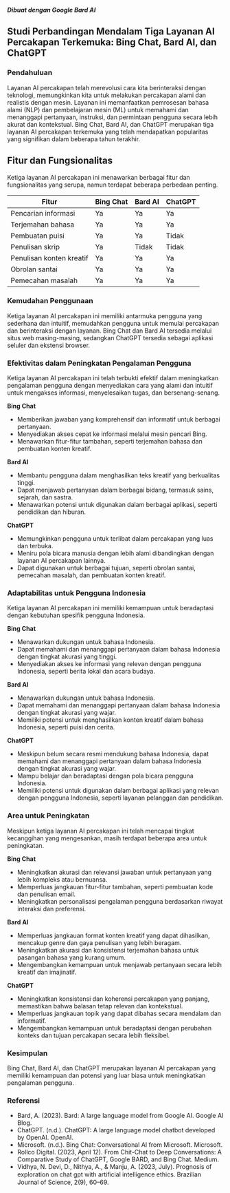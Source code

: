 **_Dibuat dengan Google Bard AI_**

## Studi Perbandingan Mendalam Tiga Layanan AI Percakapan Terkemuka: Bing Chat, Bard AI, dan ChatGPT

### Pendahuluan

Layanan AI percakapan telah merevolusi cara kita berinteraksi dengan teknologi, memungkinkan kita untuk melakukan percakapan alami dan realistis dengan mesin. Layanan ini memanfaatkan pemrosesan bahasa alami (NLP) dan pembelajaran mesin (ML) untuk memahami dan menanggapi pertanyaan, instruksi, dan permintaan pengguna secara lebih akurat dan kontekstual. Bing Chat, Bard AI, dan ChatGPT merupakan tiga layanan AI percakapan terkemuka yang telah mendapatkan popularitas yang signifikan dalam beberapa tahun terakhir.

## Fitur dan Fungsionalitas

Ketiga layanan AI percakapan ini menawarkan berbagai fitur dan fungsionalitas yang serupa, namun terdapat beberapa perbedaan penting.

| Fitur | Bing Chat | Bard AI | ChatGPT |
|---|---|---|---|
| Pencarian informasi | Ya | Ya | Ya |
| Terjemahan bahasa | Ya | Ya | Ya |
| Pembuatan puisi | Ya | Ya | Tidak |
| Penulisan skrip | Ya | Tidak | Tidak |
| Penulisan konten kreatif | Ya | Ya | Ya |
| Obrolan santai | Ya | Ya | Ya |
| Pemecahan masalah | Ya | Ya | Ya |

### Kemudahan Penggunaan

Ketiga layanan AI percakapan ini memiliki antarmuka pengguna yang sederhana dan intuitif, memudahkan pengguna untuk memulai percakapan dan berinteraksi dengan layanan. Bing Chat dan Bard AI tersedia melalui situs web masing-masing, sedangkan ChatGPT tersedia sebagai aplikasi seluler dan ekstensi browser.

### Efektivitas dalam Peningkatan Pengalaman Pengguna

Ketiga layanan AI percakapan ini telah terbukti efektif dalam meningkatkan pengalaman pengguna dengan menyediakan cara yang alami dan intuitif untuk mengakses informasi, menyelesaikan tugas, dan bersenang-senang.

**Bing Chat**

* Memberikan jawaban yang komprehensif dan informatif untuk berbagai pertanyaan.
* Menyediakan akses cepat ke informasi melalui mesin pencari Bing.
* Menawarkan fitur-fitur tambahan, seperti terjemahan bahasa dan pembuatan konten kreatif.

**Bard AI**

* Membantu pengguna dalam menghasilkan teks kreatif yang berkualitas tinggi.
* Dapat menjawab pertanyaan dalam berbagai bidang, termasuk sains, sejarah, dan sastra.
* Menawarkan potensi untuk digunakan dalam berbagai aplikasi, seperti pendidikan dan hiburan.

**ChatGPT**

* Memungkinkan pengguna untuk terlibat dalam percakapan yang luas dan terbuka.
* Meniru pola bicara manusia dengan lebih alami dibandingkan dengan layanan AI percakapan lainnya.
* Dapat digunakan untuk berbagai tujuan, seperti obrolan santai, pemecahan masalah, dan pembuatan konten kreatif.

### Adaptabilitas untuk Pengguna Indonesia

Ketiga layanan AI percakapan ini memiliki kemampuan untuk beradaptasi dengan kebutuhan spesifik pengguna Indonesia.

**Bing Chat**

* Menawarkan dukungan untuk bahasa Indonesia.
* Dapat memahami dan menanggapi pertanyaan dalam bahasa Indonesia dengan tingkat akurasi yang tinggi.
* Menyediakan akses ke informasi yang relevan dengan pengguna Indonesia, seperti berita lokal dan acara budaya.

**Bard AI**

* Menawarkan dukungan untuk bahasa Indonesia.
* Dapat memahami dan menanggapi pertanyaan dalam bahasa Indonesia dengan tingkat akurasi yang wajar.
* Memiliki potensi untuk menghasilkan konten kreatif dalam bahasa Indonesia, seperti puisi dan cerita.

**ChatGPT**

* Meskipun belum secara resmi mendukung bahasa Indonesia, dapat memahami dan menanggapi pertanyaan dalam bahasa Indonesia dengan tingkat akurasi yang wajar.
* Mampu belajar dan beradaptasi dengan pola bicara pengguna Indonesia.
* Memiliki potensi untuk digunakan dalam berbagai aplikasi yang relevan dengan pengguna Indonesia, seperti layanan pelanggan dan pendidikan.

### Area untuk Peningkatan

Meskipun ketiga layanan AI percakapan ini telah mencapai tingkat kecanggihan yang mengesankan, masih terdapat beberapa area untuk peningkatan.

**Bing Chat**

* Meningkatkan akurasi dan relevansi jawaban untuk pertanyaan yang lebih kompleks atau bernuansa.
* Memperluas jangkauan fitur-fitur tambahan, seperti pembuatan kode dan penulisan email.
* Meningkatkan personalisasi pengalaman pengguna berdasarkan riwayat interaksi dan preferensi.

**Bard AI**

* Memperluas jangkauan format konten kreatif yang dapat dihasilkan, mencakup genre dan gaya penulisan yang lebih beragam.
* Meningkatkan akurasi dan konsistensi terjemahan bahasa untuk pasangan bahasa yang kurang umum.
* Mengembangkan kemampuan untuk menjawab pertanyaan secara lebih kreatif dan imajinatif.

**ChatGPT**

* Meningkatkan konsistensi dan koherensi percakapan yang panjang, memastikan bahwa balasan tetap relevan dan kontekstual.
* Memperluas jangkauan topik yang dapat dibahas secara mendalam dan informatif.
* Mengembangkan kemampuan untuk beradaptasi dengan perubahan konteks dan tujuan percakapan secara lebih fleksibel.

### Kesimpulan

Bing Chat, Bard AI, dan ChatGPT merupakan layanan AI percakapan yang memiliki kemampuan dan potensi yang luar biasa untuk meningkatkan pengalaman pengguna.

### Referensi

* Bard, A. (2023). Bard: A large language model from Google AI. Google AI Blog.
* ChatGPT. (n.d.). ChatGPT: A large language model chatbot developed by OpenAI. OpenAI.
* Microsoft. (n.d.). Bing Chat: Conversational AI from Microsoft. Microsoft.
* Rollco Digital. (2023, April 12). From Chit-Chat to Deep Conversations: A Comparative Study of ChatGPT, Google BARD, and Bing Chat. Medium.
* Vidhya, N. Devi, D., Nithya, A., & Manju, A. (2023, July). Prognosis of exploration on chat gpt with artiﬁcial intelligence ethics. Brazilian Journal of Science, 2(9), 60–69.
